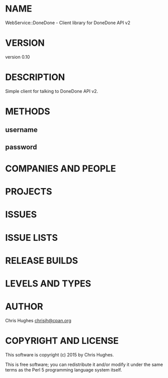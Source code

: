 # NAME

WebService::DoneDone - Client library for DoneDone API v2

# VERSION

version 0.10

# DESCRIPTION

Simple client for talking to DoneDone API v2.

# METHODS

## username

## password

# COMPANIES AND PEOPLE

# PROJECTS

# ISSUES

# ISSUE LISTS

# RELEASE BUILDS

# LEVELS AND TYPES

# AUTHOR

Chris Hughes <chrisjh@cpan.org>

# COPYRIGHT AND LICENSE

This software is copyright (c) 2015 by Chris Hughes.

This is free software; you can redistribute it and/or modify it under
the same terms as the Perl 5 programming language system itself.
